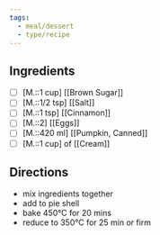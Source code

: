```yaml
---
tags:
  - meal/dessert
  - type/recipe
---
```

	
## Ingredients

- [ ] [M.::1 cup]   [[Brown Sugar]]
- [ ] [M.::1/2 tsp]  [[Salt]]
- [ ] [M.::1 tsp]  [[Cinnamon]]
- [ ] [M.::2]  [[Eggs]]
- [ ] [M.::420 ml]  [[Pumpkin, Canned]]
- [ ] [M.::1 cup] of  [[Cream]]

## Directions
- mix ingredients together
- add to pie shell
- bake 450°C for 20 mins
- reduce to 350°C for 25 min or firm